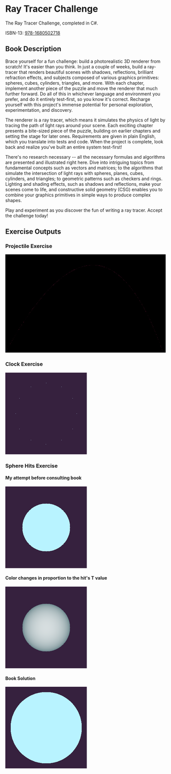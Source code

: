 # Ray Tracer Challenge
The Ray Tracer Challenge, completed in C#.

ISBN-13: [978-1680502718](https://isbnsearch.org/isbn/9781680502718)

## Book Description
Brace yourself for a fun challenge: build a photorealistic 3D renderer from scratch! It's easier than you think. In just a couple of weeks, build a ray-tracer that renders beautiful scenes with shadows, reflections, brilliant refraction effects, and subjects composed of various graphics primitives: spheres, cubes, cylinders, triangles, and more. With each chapter, implement another piece of the puzzle and move the renderer that much further forward. Do all of this in whichever language and environment you prefer, and do it entirely test-first, so you know it's correct. Recharge yourself with this project's immense potential for personal exploration, experimentation, and discovery.

The renderer is a ray tracer, which means it simulates the physics of light by tracing the path of light rays around your scene. Each exciting chapter presents a bite-sized piece of the puzzle, building on earlier chapters and setting the stage for later ones. Requirements are given in plain English, which you translate into tests and code. When the project is complete, look back and realize you've built an entire system test-first!

There's no research necessary -- all the necessary formulas and algorithms are presented and illustrated right here. Dive into intriguing topics from fundamental concepts such as vectors and matrices; to the algorithms that simulate the intersection of light rays with spheres, planes, cubes, cylinders, and triangles; to geometric patterns such as checkers and rings. Lighting and shading effects, such as shadows and reflections, make your scenes come to life, and constructive solid geometry (CSG) enables you to combine your graphics primitives in simple ways to produce complex shapes.

Play and experiment as you discover the fun of writing a ray tracer. Accept the challenge today!

## Exercise Outputs

### Projectile Exercise
![Projectile Exercise output](https://github.com/Ogg-Vorbis/RayTracerChallenge/blob/master/output/ProjectileExercise.png?raw=true)

### Clock Exercise
![Clock Exercise output](https://github.com/Ogg-Vorbis/RayTracerChallenge/blob/master/output/ClockExercise.png?raw=true)

### Sphere Hits Exercise
#### My attempt before consulting book
![Sphere Hit Exercise My Attempt](https://github.com/Ogg-Vorbis/RayTracerChallenge/blob/master/output/SphereHitsExercise-MyAttempt.png?raw=true)
#### Color changes in proportion to the hit's T value
![Sphere Hit Exercise Changing color in proporation to Hit.T](https://github.com/Ogg-Vorbis/RayTracerChallenge/blob/master/output/SphereHitsExercise-ColorChangeToHitT.png?raw=true)
#### Book Solution
![Sphere Hit Exercise Book Solution](https://github.com/Ogg-Vorbis/RayTracerChallenge/blob/master/output/SphereHitsExercise-BookSolution.png?raw=true)